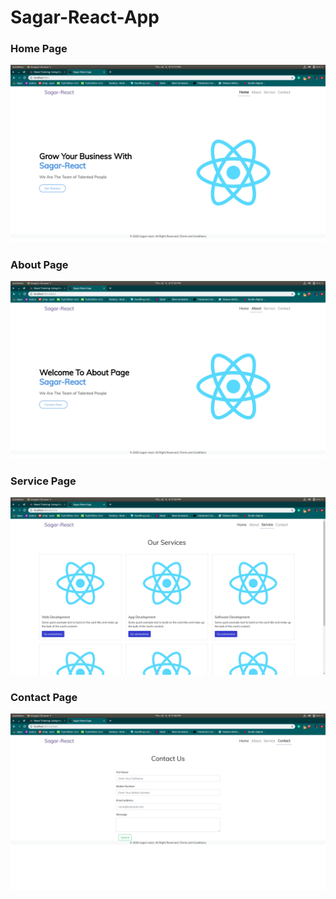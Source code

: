 # Sagar-React-App


### Home Page

![Home Page](https://github.com/silelan/sagar-react/blob/master/screenshots/home.png)

### About Page

![About Page](https://github.com/silelan/sagar-react/blob/master/screenshots/about.png)

### Service Page

![Service Page](https://github.com/silelan/sagar-react/blob/master/screenshots/service.png)

### Contact Page

![Contact Page](https://github.com/silelan/sagar-react/blob/master/screenshots/contact.png)
